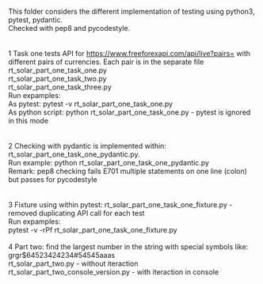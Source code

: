 This folder considers the different implementation of testing using python3, pytest, pydantic. <br/>
Checked with pep8 and pycodestyle.<br/>
<br/>
<br/>
1 Task one tests API for https://www.freeforexapi.com/api/live?pairs= with different pairs of currencies. Each pair is in the separate file<br/>
rt_solar_part_one_task_one.py<br/>
rt_solar_part_one_task_two.py<br/>
rt_solar_part_one_task_three.py<br/>
Run expamples:<br/>
As pytest: pytest -v rt_solar_part_one_task_one.py<br/>
As python script: python rt_solar_part_one_task_one.py - pytest is ignored in this mode<br/>
<br/>
<br/>
2 Checking with pydantic is implemented within: rt_solar_part_one_task_one_pydantic.py.<br/>
Run example: python rt_solar_part_one_task_one_pydantic.py<br/>
Remark: pep8 checking fails E701 multiple statements on one line (colon) but passes for pycodestyle<br/>
<br/>
<br/>
3 Fixture using within pytest: rt_solar_part_one_task_one_fixture.py - removed duplicating API call for each test<br/>
Run expamples:<br/>
pytest -v -rPf rt_solar_part_one_task_one_fixture.py
<br/>
<br/>
4 Part two: find the largest number in the string with special symbols like: grgr$64523424234#54545aaas<br/>
rt_solar_part_two.py - without iteraction<br/>
rt_solar_part_two_console_version.py - with iteraction in console<br/>